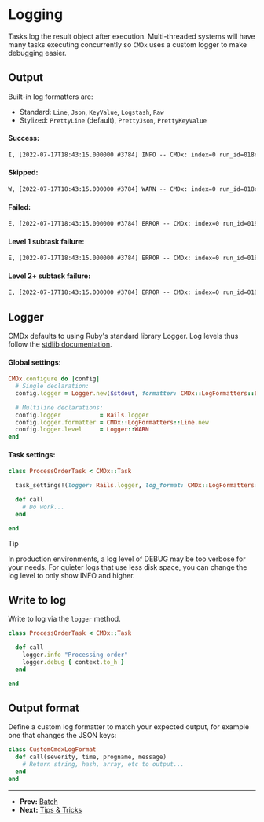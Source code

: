 # Logging

Tasks log the result object after execution. Multi-threaded systems will have many
tasks executing concurrently so `CMDx` uses a custom logger to make debugging easier.

## Output

Built-in log formatters are:
- Standard: `Line`, `Json`, `KeyValue`, `Logstash`, `Raw`
- Stylized: `PrettyLine` (default), `PrettyJson`, `PrettyKeyValue`

#### Success:
```txt
I, [2022-07-17T18:43:15.000000 #3784] INFO -- CMDx: index=0 run_id=018c2b95-b764-7615-a924-cc5b910ed1e5 type=Task class=SimulationTask id=018c2b95-b764-7615-a924-cc5b910ed1e5 state=complete status=success outcome=success metadata={} runtime=0 tags=[] pid=3784
```

#### Skipped:
```txt
W, [2022-07-17T18:43:15.000000 #3784] WARN -- CMDx: index=0 run_id=018c2b95-b764-7615-a924-cc5b910ed1e5 type=Task class=SimulationTask id=018c2b95-b764-7615-a924-cc5b910ed1e5 state=interrupted status=skipped outcome=skipped metadata={} runtime=0 tags=[] pid=3784
```

#### Failed:
```txt
E, [2022-07-17T18:43:15.000000 #3784] ERROR -- CMDx: index=0 run_id=018c2b95-b764-7615-a924-cc5b910ed1e5 type=Task class=SimulationTask id=018c2b95-b764-7615-a924-cc5b910ed1e5 state=interrupted status=failed outcome=failed metadata={} runtime=0 tags=[] pid=3784
```

#### Level 1 subtask failure:
```txt
E, [2022-07-17T18:43:15.000000 #3784] ERROR -- CMDx: index=0 run_id=018c2b95-b764-7615-a924-cc5b910ed1e5 type=Task class=SimulationTask id=018c2b95-b764-7615-a924-cc5b910ed1e5 state=interrupted status=failed outcome=interrupted metadata={} runtime=0 tags=[] pid=3784 caused_failure={:index=>1, :run_id=>"018c2b95-b764-7615-a924-cc5b910ed1e5", :type=>"Task", :class=>"SimulationTask", :id=>"018c2b95-b764-7615-a924-cc5b910ed1e5", :state=>"interrupted", :status=>"failed", :outcome=>"failed", :metadata=>{}, :runtime=>0, :tags=>[], :pid=>3784} threw_failure={:index=>1, :run_id=>"018c2b95-b764-7615-a924-cc5b910ed1e5", :type=>"Task", :class=>"SimulationTask", :id=>"018c2b95-b764-7615-a924-cc5b910ed1e5", :state=>"interrupted", :status=>"failed", :outcome=>"failed", :metadata=>{}, :runtime=>0, :tags=>[], :pid=>3784}
```

#### Level 2+ subtask failure:
```txt
E, [2022-07-17T18:43:15.000000 #3784] ERROR -- CMDx: index=0 run_id=018c2b95-b764-7615-a924-cc5b910ed1e5 type=Task class=SimulationTask id=018c2b95-b764-7615-a924-cc5b910ed1e5 state=interrupted status=failed outcome=interrupted metadata={} runtime=0 tags=[] pid=3784 caused_failure={:index=>2, :run_id=>"018c2b95-b764-7615-a924-cc5b910ed1e5", :type=>"Task", :class=>"SimulationTask", :id=>"018c2b95-b764-7615-a924-cc5b910ed1e5", :state=>"interrupted", :status=>"failed", :outcome=>"failed", :metadata=>{}, :runtime=>0, :tags=>[], :pid=>3784} threw_failure={:index=>1, :run_id=>"018c2b95-b764-7615-a924-cc5b910ed1e5", :type=>"Task", :class=>"SimulationTask", :id=>"018c2b95-b764-7615-a924-cc5b910ed1e5", :state=>"interrupted", :status=>"failed", :outcome=>"interrupted", :metadata=>{}, :runtime=>0, :tags=>[], :pid=>3784}
```

## Logger

CMDx defaults to using Ruby's standard library Logger. Log levels thus follow the
[stdlib documentation](http://www.ruby-doc.org/stdlib/libdoc/logger/rdoc/Logger.html).

#### Global settings:

```ruby
CMDx.configure do |config|
  # Single declaration:
  config.logger = Logger.new($stdout, formatter: CMDx::LogFormatters::Line.new, level: Logger::DEBUG)

  # Multiline declarations:
  config.logger           = Rails.logger
  config.logger.formatter = CMDx::LogFormatters::Line.new
  config.logger.level     = Logger::WARN
end
```

#### Task settings:

```ruby
class ProcessOrderTask < CMDx::Task

  task_settings!(logger: Rails.logger, log_format: CMDx::LogFormatters::Logstash.new, log_level: Logger::WARN)

  def call
    # Do work...
  end

end
```

> [!TIP]
> In production environments, a log level of DEBUG may be too verbose for your needs.
> For quieter logs that use less disk space, you can change the log level to only show INFO and higher.

## Write to log

Write to log via the `logger` method.

```ruby
class ProcessOrderTask < CMDx::Task

  def call
    logger.info "Processing order"
    logger.debug { context.to_h }
  end

end
```

## Output format

Define a custom log formatter to match your expected output, for example one that changes the JSON keys:

```ruby
class CustomCmdxLogFormat
  def call(severity, time, progname, message)
    # Return string, hash, array, etc to output...
  end
end
```

---

- **Prev:** [Batch](https://github.com/drexed/cmdx/blob/main/docs/batch.md)
- **Next:** [Tips & Tricks](https://github.com/drexed/cmdx/blob/main/docs/tips_and_tricks.md)
